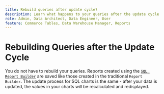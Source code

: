 ```yaml
---
title: Rebuild queries after update cycle?
description: Learn what happens to your queries after the update cycle is run.
role: Admin, Data Architect, Data Engineer, User
feature: Commerce Tables, Data Warehouse Manager, Reports
---
```

# Rebuilding Queries after the Update Cycle

You do not have to rebuild your queries. Reports created using the [`SQL Report Builder`](../dev-reports/sql-rpt-bldr.md) are saved like those created in the traditional `Report Builder`. The update process for SQL charts is the same - after your data is updated, the values in your charts will be recalculated and redisplayed.

